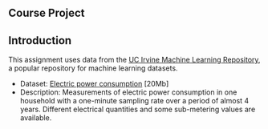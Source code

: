 ## Course Project


## Introduction
This assignment uses data from the [UC Irvine Machine Learning Repository](http://archive.ics.uci.edu/ml/), a popular repository for machine learning datasets.

- Dataset: [Electric power consumption](https://d396qusza40orc.cloudfront.net/exdata%2Fdata%2Fhousehold_power_consumption.zip) [20Mb]
- Description: Measurements of electric power consumption in one household with a one-minute sampling rate over a period of almost 4 years. Different electrical quantities and some sub-metering values are available.
